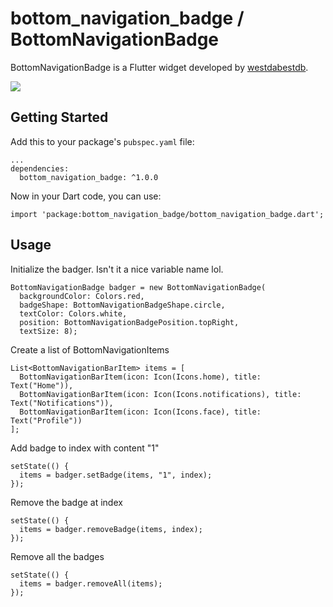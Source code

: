 # bottom_navigation_badge / BottomNavigationBadge
BottomNavigationBadge is a Flutter widget developed by [westdabestdb](https://www.instagram.com/westdabestdb/).

![](https://media.giphy.com/media/42vZBDJcxd97IHro95/giphy.gif)
## Getting Started
Add this to your package's `pubspec.yaml` file:
```
...
dependencies:
  bottom_navigation_badge: ^1.0.0
```

Now in your Dart code, you can use:
```
import 'package:bottom_navigation_badge/bottom_navigation_badge.dart';
```

## Usage
Initialize the badger. Isn't it a nice variable name lol.
```
BottomNavigationBadge badger = new BottomNavigationBadge(
  backgroundColor: Colors.red,
  badgeShape: BottomNavigationBadgeShape.circle,
  textColor: Colors.white,
  position: BottomNavigationBadgePosition.topRight,
  textSize: 8);
```

Create a list of BottomNavigationItems
```
List<BottomNavigationBarItem> items = [
  BottomNavigationBarItem(icon: Icon(Icons.home), title: Text("Home")),
  BottomNavigationBarItem(icon: Icon(Icons.notifications), title: Text("Notifications")),
  BottomNavigationBarItem(icon: Icon(Icons.face), title: Text("Profile"))
];
```

Add badge to index with content "1"
```
setState(() {
  items = badger.setBadge(items, "1", index);
});
```

Remove the badge at index
```
setState(() {
  items = badger.removeBadge(items, index);
});
```

Remove all the badges
```
setState(() {
  items = badger.removeAll(items);
});
```